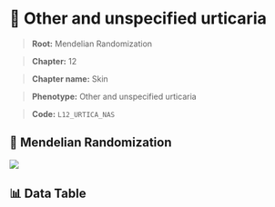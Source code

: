 # 🧪 Other and unspecified urticaria

> **Root:** Mendelian Randomization

> **Chapter:** 12  

> **Chapter name:** Skin

> **Phenotype:** Other and unspecified urticaria  

> **Code:** `L12_URTICA_NAS`

## 🧬 Mendelian Randomization  

<img src="/MR/Figures/Forward/L12_URTICA_NAS.png"/>

## 📊 Data Table

<CsvTableMRF src="/MR/Data/Forward/L12_URTICA_NAS.csv"/>
